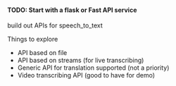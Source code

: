 #### TODO: Start with a flask or Fast API service

build out APIs for speech_to_text

Things to explore

- API based on file
- API based on streams (for live transcribing)
- Generic API for translation supported (not a priority)
- Video transcribing API (good to have for demo)
